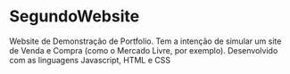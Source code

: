 # SegundoWebsite
Website de Demonstração de Portfolio. Tem a intenção de simular um site de Venda e Compra (como o Mercado Livre, por exemplo). Desenvolvido com as linguagens Javascript, HTML e CSS

